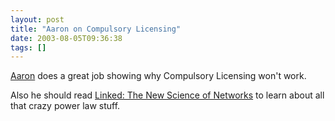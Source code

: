 ```yaml
---
layout: post
title: "Aaron on Compulsory Licensing"
date: 2003-08-05T09:36:38
tags: []
---
```


[Aaron][1] does a great job showing why Compulsory Licensing won't work. 

Also he should read [ Linked: The New Science of Networks][2] to learn about all that crazy power law stuff. 

   [1]: http://www.aaronsw.com/weblog/001016
   [2]: http://www.amazon.com/exec/obidos/tg/detail/-/0738206679/102-3429934-6675333




